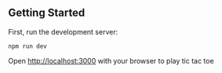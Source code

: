 ## Getting Started

First, run the development server:

```
npm run dev
```

Open [http://localhost:3000](http://localhost:3000) with your browser to play tic tac toe
